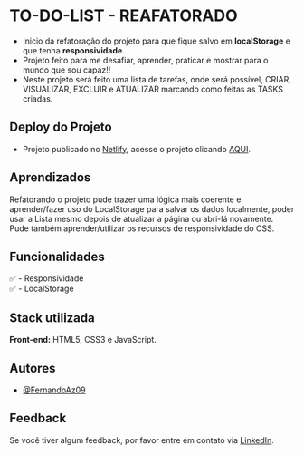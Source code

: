 
# TO-DO-LIST - REAFATORADO

- Inicio da refatoração do projeto para que fique salvo em <strong>localStorage</strong> e que tenha <strong>responsividade</strong>.
- Projeto feito para me desafiar, aprender, praticar e mostrar para o mundo que sou capaz!!
- Neste projeto será feito uma lista de tarefas, onde será possível, CRIAR, VISUALIZAR, EXCLUIR e ATUALIZAR marcando como feitas as TASKS criadas.


## Deploy do Projeto
- Projeto publicado no [Netlify](https://netlify.app/), acesse o projeto clicando [AQUI](https://todolist-fernandoaz09.netlify.app/).


## Aprendizados

Refatorando o projeto pude trazer uma lógica mais coerente e aprender/fazer uso do LocalStorage para salvar os dados localmente, poder usar a Lista mesmo depois de atualizar a página ou abri-lá novamente. Pude também aprender/utilizar os recursos de responsividade do CSS. 

## Funcionalidades
✅ - Responsividade <br>
✅ - LocalStorage <br>


## Stack utilizada

**Front-end:** HTML5, CSS3 e JavaScript.

## Autores

- [@FernandoAz09](https://www.github.com/FernandoAz09)


## Feedback

Se você tiver algum feedback, por favor entre em contato via [LinkedIn](https://www.linkedin.com/in/azevedo-fernando/).

